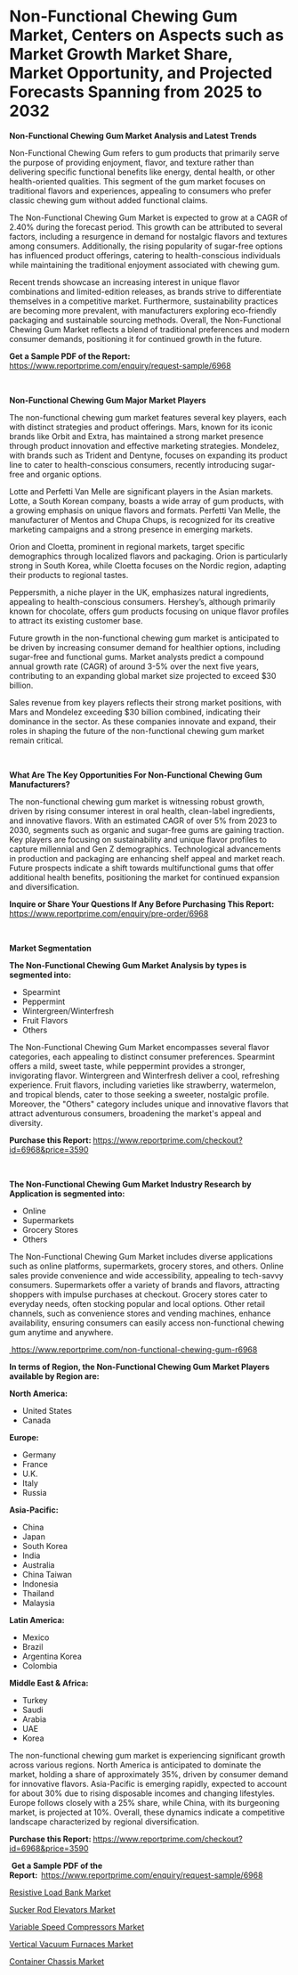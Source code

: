 <p><h1>Non-Functional Chewing Gum Market, Centers on Aspects such as Market Growth Market Share, Market Opportunity, and Projected Forecasts Spanning from 2025 to 2032</h1></p><p><strong>Non-Functional Chewing Gum Market Analysis and Latest Trends</strong></p>
<p><p>Non-Functional Chewing Gum refers to gum products that primarily serve the purpose of providing enjoyment, flavor, and texture rather than delivering specific functional benefits like energy, dental health, or other health-oriented qualities. This segment of the gum market focuses on traditional flavors and experiences, appealing to consumers who prefer classic chewing gum without added functional claims.</p><p>The Non-Functional Chewing Gum Market is expected to grow at a CAGR of 2.40% during the forecast period. This growth can be attributed to several factors, including a resurgence in demand for nostalgic flavors and textures among consumers. Additionally, the rising popularity of sugar-free options has influenced product offerings, catering to health-conscious individuals while maintaining the traditional enjoyment associated with chewing gum.</p><p>Recent trends showcase an increasing interest in unique flavor combinations and limited-edition releases, as brands strive to differentiate themselves in a competitive market. Furthermore, sustainability practices are becoming more prevalent, with manufacturers exploring eco-friendly packaging and sustainable sourcing methods. Overall, the Non-Functional Chewing Gum Market reflects a blend of traditional preferences and modern consumer demands, positioning it for continued growth in the future.</p></p>
<p><strong>Get a Sample PDF of the Report:&nbsp;</strong> <a href="https://www.reportprime.com/enquiry/request-sample/6968?utm_campaign=3070&utm_medium=2&utm_source=Github&utm_content=ia&utm_term=19032025&utm_id=non-functional-chewing-gum">https://www.reportprime.com/enquiry/request-sample/6968</a></p>
<p>&nbsp;</p>
<p><strong>Non-Functional Chewing Gum Major Market Players</strong></p>
<p><p>The non-functional chewing gum market features several key players, each with distinct strategies and product offerings. Mars, known for its iconic brands like Orbit and Extra, has maintained a strong market presence through product innovation and effective marketing strategies. Mondelez, with brands such as Trident and Dentyne, focuses on expanding its product line to cater to health-conscious consumers, recently introducing sugar-free and organic options.</p><p>Lotte and Perfetti Van Melle are significant players in the Asian markets. Lotte, a South Korean company, boasts a wide array of gum products, with a growing emphasis on unique flavors and formats. Perfetti Van Melle, the manufacturer of Mentos and Chupa Chups, is recognized for its creative marketing campaigns and a strong presence in emerging markets.</p><p>Orion and Cloetta, prominent in regional markets, target specific demographics through localized flavors and packaging. Orion is particularly strong in South Korea, while Cloetta focuses on the Nordic region, adapting their products to regional tastes.</p><p>Peppersmith, a niche player in the UK, emphasizes natural ingredients, appealing to health-conscious consumers. Hershey’s, although primarily known for chocolate, offers gum products focusing on unique flavor profiles to attract its existing customer base.</p><p>Future growth in the non-functional chewing gum market is anticipated to be driven by increasing consumer demand for healthier options, including sugar-free and functional gums. Market analysts predict a compound annual growth rate (CAGR) of around 3-5% over the next five years, contributing to an expanding global market size projected to exceed $30 billion.</p><p>Sales revenue from key players reflects their strong market positions, with Mars and Mondelez exceeding $30 billion combined, indicating their dominance in the sector. As these companies innovate and expand, their roles in shaping the future of the non-functional chewing gum market remain critical.</p></p>
<p>&nbsp;</p>
<p><strong>What Are The Key Opportunities For Non-Functional Chewing Gum Manufacturers?</strong></p>
<p><p>The non-functional chewing gum market is witnessing robust growth, driven by rising consumer interest in oral health, clean-label ingredients, and innovative flavors. With an estimated CAGR of over 5% from 2023 to 2030, segments such as organic and sugar-free gums are gaining traction. Key players are focusing on sustainability and unique flavor profiles to capture millennial and Gen Z demographics. Technological advancements in production and packaging are enhancing shelf appeal and market reach. Future prospects indicate a shift towards multifunctional gums that offer additional health benefits, positioning the market for continued expansion and diversification.</p></p>
<p><strong>Inquire or Share Your Questions If Any Before Purchasing This Report:</strong> <a href="https://www.reportprime.com/enquiry/pre-order/6968?utm_campaign=3070&utm_medium=2&utm_source=Github&utm_content=ia&utm_term=19032025&utm_id=non-functional-chewing-gum">https://www.reportprime.com/enquiry/pre-order/6968</a></p>
<p>&nbsp;</p>
<p><strong>Market Segmentation</strong></p>
<p><strong>The Non-Functional Chewing Gum Market Analysis by types is segmented into:</strong></p>
<p><ul><li>Spearmint</li><li>Peppermint</li><li>Wintergreen/Winterfresh</li><li>Fruit Flavors</li><li>Others</li></ul></p>
<p><p>The Non-Functional Chewing Gum Market encompasses several flavor categories, each appealing to distinct consumer preferences. Spearmint offers a mild, sweet taste, while peppermint provides a stronger, invigorating flavor. Wintergreen and Winterfresh deliver a cool, refreshing experience. Fruit flavors, including varieties like strawberry, watermelon, and tropical blends, cater to those seeking a sweeter, nostalgic profile. Moreover, the "Others" category includes unique and innovative flavors that attract adventurous consumers, broadening the market's appeal and diversity.</p></p>
<p><strong>Purchase this Report:&nbsp;</strong><a href="https://www.reportprime.com/checkout?id=6968&price=3590&utm_campaign=3070&utm_medium=2&utm_source=Github&utm_content=ia&utm_term=19032025&utm_id=non-functional-chewing-gum">https://www.reportprime.com/checkout?id=6968&price=3590</a></p>
<p>&nbsp;</p>
<p><strong>The Non-Functional Chewing Gum Market Industry Research by Application is segmented into:</strong></p>
<p><ul><li>Online</li><li>Supermarkets</li><li>Grocery Stores</li><li>Others</li></ul></p>
<p><p>The Non-Functional Chewing Gum Market includes diverse applications such as online platforms, supermarkets, grocery stores, and others. Online sales provide convenience and wide accessibility, appealing to tech-savvy consumers. Supermarkets offer a variety of brands and flavors, attracting shoppers with impulse purchases at checkout. Grocery stores cater to everyday needs, often stocking popular and local options. Other retail channels, such as convenience stores and vending machines, enhance availability, ensuring consumers can easily access non-functional chewing gum anytime and anywhere.</p></p>
<p><a href="https://www.reportprime.com/non-functional-chewing-gum-r6968?utm_campaign=3070&utm_medium=2&utm_source=Github&utm_content=ia&utm_term=19032025&utm_id=non-functional-chewing-gum">&nbsp;https://www.reportprime.com/non-functional-chewing-gum-r6968</a></p>
<p><strong>In terms of Region, the Non-Functional Chewing Gum Market Players available by Region are:</strong></p>
<p>
    <p> <strong> North America: </strong>
        <ul>
            <li>United States</li>
            <li>Canada</li>
        </ul>
        </p> 
    <p> <strong> Europe: </strong>
        <ul>
            <li>Germany</li>
            <li>France</li>
            <li>U.K.</li>
            <li>Italy</li>
            <li>Russia</li>
        </ul>
        </p> 
    <p> <strong> Asia-Pacific: </strong>
        <ul>
            <li>China</li>
            <li>Japan</li>
            <li>South Korea</li>
            <li>India</li>
            <li>Australia</li>
            <li>China Taiwan</li>
            <li>Indonesia</li>
            <li>Thailand</li>
            <li>Malaysia</li>
        </ul>
        </p> 
    <p> <strong> Latin America: </strong>
        <ul>
            <li>Mexico</li>
            <li>Brazil</li>
            <li>Argentina Korea</li>
            <li>Colombia</li>
        </ul>
        </p> 
    <p> <strong> Middle East & Africa: </strong>
        <ul>
            <li>Turkey</li>
            <li>Saudi</li>
            <li>Arabia</li>
            <li>UAE</li>
            <li>Korea</li>
        </ul>
    </p>
    </p>
<p><p>The non-functional chewing gum market is experiencing significant growth across various regions. North America is anticipated to dominate the market, holding a share of approximately 35%, driven by consumer demand for innovative flavors. Asia-Pacific is emerging rapidly, expected to account for about 30% due to rising disposable incomes and changing lifestyles. Europe follows closely with a 25% share, while China, with its burgeoning market, is projected at 10%. Overall, these dynamics indicate a competitive landscape characterized by regional diversification.</p></p>
<p><strong>Purchase this Report: </strong><a href="https://www.reportprime.com/checkout?id=6968&price=3590&utm_campaign=3070&utm_medium=2&utm_source=Github&utm_content=ia&utm_term=19032025&utm_id=non-functional-chewing-gum">https://www.reportprime.com/checkout?id=6968&price=3590</a></p>
<p>&nbsp;<strong>Get a Sample PDF of the Report:&nbsp;&nbsp;</strong><a href="https://www.reportprime.com/enquiry/request-sample/6968?utm_campaign=3070&utm_medium=2&utm_source=Github&utm_content=ia&utm_term=19032025&utm_id=non-functional-chewing-gum">https://www.reportprime.com/enquiry/request-sample/6968</a></p>
<p><strong></strong></p>
<p><p><a href="https://www.linkedin.com/pulse/resistive-load-bank-market-size-share-analysis-growth-trends-dxuzf?utm_campaign=3070&utm_medium=2&utm_source=Github&utm_content=ia&utm_term=19032025&utm_id=non-functional-chewing-gum">Resistive Load Bank Market</a></p><p><a href="https://www.linkedin.com/pulse/current-evaluation-future-growth-potential-sucker-rod-ubk9e?utm_campaign=3070&utm_medium=2&utm_source=Github&utm_content=ia&utm_term=19032025&utm_id=non-functional-chewing-gum">Sucker Rod Elevators Market</a></p><p><a href="https://www.linkedin.com/pulse/variable-speed-compressors-market-revenue-insights-115-cagr-vhhif?utm_campaign=3070&utm_medium=2&utm_source=Github&utm_content=ia&utm_term=19032025&utm_id=non-functional-chewing-gum">Variable Speed Compressors Market</a></p><p><a href="https://www.linkedin.com/pulse/examining-market-drivers-vertical-vacuum-furnaces-expected-fctde?utm_campaign=3070&utm_medium=2&utm_source=Github&utm_content=ia&utm_term=19032025&utm_id=non-functional-chewing-gum">Vertical Vacuum Furnaces Market</a></p><p><a href="https://www.linkedin.com/pulse/container-chassis-revenue-growth-report-2025-2032-blue-report-1smre?utm_campaign=3070&utm_medium=2&utm_source=Github&utm_content=ia&utm_term=19032025&utm_id=non-functional-chewing-gum">Container Chassis Market</a></p></p>